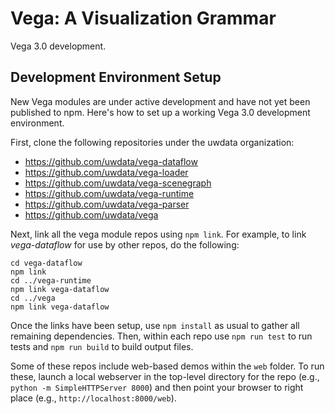 # Vega: A Visualization Grammar

Vega 3.0 development.

## Development Environment Setup

New Vega modules are under active development and have not yet been published to npm. Here's how to set up a working Vega 3.0 development environment.

First, clone the following repositories under the uwdata organization:

* https://github.com/uwdata/vega-dataflow
* https://github.com/uwdata/vega-loader
* https://github.com/uwdata/vega-scenegraph
* https://github.com/uwdata/vega-runtime
* https://github.com/uwdata/vega-parser
* https://github.com/uwdata/vega

Next, link all the vega module repos using `npm link`. For example, to link _vega-dataflow_ for use by other repos, do the following:

```
cd vega-dataflow
npm link
cd ../vega-runtime
npm link vega-dataflow
cd ../vega
npm link vega-dataflow
```

Once the links have been setup, use `npm install` as usual to gather all remaining dependencies. Then, within each repo use `npm run test` to run tests and `npm run build` to build output files.

Some of these repos include web-based demos within the `web` folder. To run these, launch a local webserver in the top-level directory for the repo (e.g., `python -m SimpleHTTPServer 8000`) and then point your browser to right place (e.g., `http://localhost:8000/web`).
